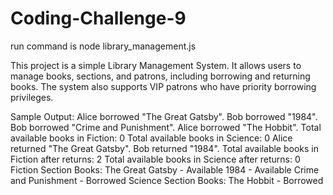 # Coding-Challenge-9

run command is node library_management.js

This project is a simple Library Management System. It allows users to manage books, sections, and patrons, including borrowing and returning books. The system also supports VIP patrons who have priority borrowing privileges.

Sample Output: Alice borrowed "The Great Gatsby".
Bob borrowed "1984".
Bob borrowed "Crime and Punishment".
Alice borrowed "The Hobbit".
Total available books in Fiction: 0
Total available books in Science: 0
Alice returned "The Great Gatsby".
Bob returned "1984".
Total available books in Fiction after returns: 2
Total available books in Science after returns: 0
Fiction Section Books:
The Great Gatsby - Available
1984 - Available
Crime and Punishment - Borrowed
Science Section Books:
The Hobbit - Borrowed

